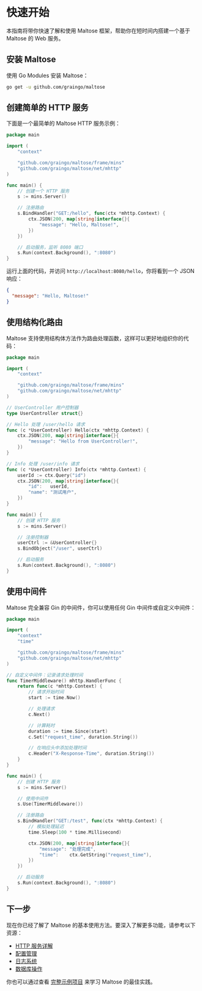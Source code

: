 # 快速开始

本指南将带你快速了解和使用 Maltose 框架，帮助你在短时间内搭建一个基于 Maltose 的 Web 服务。

## 安装 Maltose

使用 Go Modules 安装 Maltose：

```bash
go get -u github.com/graingo/maltose
```

## 创建简单的 HTTP 服务

下面是一个最简单的 Maltose HTTP 服务示例：

```go
package main

import (
	"context"

	"github.com/graingo/maltose/frame/mins"
	"github.com/graingo/maltose/net/mhttp"
)

func main() {
	// 创建一个 HTTP 服务
	s := mins.Server()

	// 注册路由
	s.BindHandler("GET:/hello", func(ctx *mhttp.Context) {
		ctx.JSON(200, map[string]interface{}{
			"message": "Hello, Maltose!",
		})
	})

	// 启动服务，监听 8080 端口
	s.Run(context.Background(), ":8080")
}
```

运行上面的代码，并访问 `http://localhost:8080/hello`，你将看到一个 JSON 响应：

```json
{
  "message": "Hello, Maltose!"
}
```

## 使用结构化路由

Maltose 支持使用结构体方法作为路由处理函数，这样可以更好地组织你的代码：

```go
package main

import (
	"context"

	"github.com/graingo/maltose/frame/mins"
	"github.com/graingo/maltose/net/mhttp"
)

// UserController 用户控制器
type UserController struct{}

// Hello 处理 /user/hello 请求
func (c *UserController) Hello(ctx *mhttp.Context) {
	ctx.JSON(200, map[string]interface{}{
		"message": "Hello from UserController!",
	})
}

// Info 处理 /user/info 请求
func (c *UserController) Info(ctx *mhttp.Context) {
	userId := ctx.Query("id")
	ctx.JSON(200, map[string]interface{}{
		"id":   userId,
		"name": "测试用户",
	})
}

func main() {
	// 创建 HTTP 服务
	s := mins.Server()

	// 注册控制器
	userCtrl := &UserController{}
	s.BindObject("/user", userCtrl)

	// 启动服务
	s.Run(context.Background(), ":8080")
}
```

## 使用中间件

Maltose 完全兼容 Gin 的中间件，你可以使用任何 Gin 中间件或自定义中间件：

```go
package main

import (
	"context"
	"time"

	"github.com/graingo/maltose/frame/mins"
	"github.com/graingo/maltose/net/mhttp"
)

// 自定义中间件：记录请求处理时间
func TimerMiddleware() mhttp.HandlerFunc {
	return func(c *mhttp.Context) {
		// 请求开始时间
		start := time.Now()

		// 处理请求
		c.Next()

		// 计算耗时
		duration := time.Since(start)
		c.Set("request_time", duration.String())

		// 在响应头中添加处理时间
		c.Header("X-Response-Time", duration.String())
	}
}

func main() {
	// 创建 HTTP 服务
	s := mins.Server()

	// 使用中间件
	s.Use(TimerMiddleware())

	// 注册路由
	s.BindHandler("GET:/test", func(ctx *mhttp.Context) {
		// 模拟处理延迟
		time.Sleep(100 * time.Millisecond)

		ctx.JSON(200, map[string]interface{}{
			"message": "处理完成",
			"time":    ctx.GetString("request_time"),
		})
	})

	// 启动服务
	s.Run(context.Background(), ":8080")
}
```

## 下一步

现在你已经了解了 Maltose 的基本使用方法。要深入了解更多功能，请参考以下资源：

- [HTTP 服务详解](/docs/components/mhttp/index)
- [配置管理](/docs/core/mcfg/index)
- [日志系统](/docs/core/mlog/index)
- [数据库操作](/docs/database/mdb/index)

你也可以通过查看 [完整示例项目](https://github.com/graingo/maltose-quickstart) 来学习 Maltose 的最佳实践。
